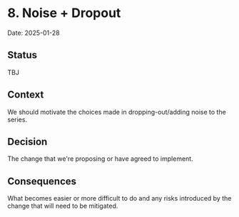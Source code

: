 # 8. Noise + Dropout

Date: 2025-01-28

## Status

TBJ

## Context

We should motivate the choices made in dropping-out/adding noise to the series.

## Decision

The change that we're proposing or have agreed to implement.

## Consequences

What becomes easier or more difficult to do and any risks introduced by the change that will need to be mitigated.
